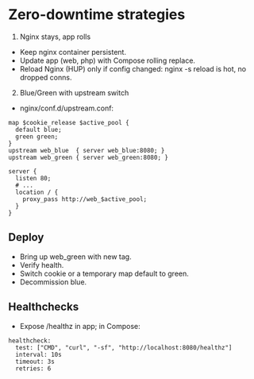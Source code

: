 # Zero-downtime strategies

1) Nginx stays, app rolls
- Keep nginx container persistent.
- Update app (web, php) with Compose rolling replace.
- Reload Nginx (HUP) only if config changed: nginx -s reload is hot, no dropped conns.

2) Blue/Green with upstream switch
- nginx/conf.d/upstream.conf:
```
map $cookie_release $active_pool {
  default blue;
  green green;
}
upstream web_blue  { server web_blue:8080; }
upstream web_green { server web_green:8080; }

server {
  listen 80;
  # ...
  location / {
    proxy_pass http://web_$active_pool;
  }
}
```

## Deploy
- Bring up web_green with new tag.
- Verify health.
- Switch cookie or a temporary map default to green.
- Decommission blue.

## Healthchecks
- Expose /healthz in app; in Compose:
```
healthcheck:
  test: ["CMD", "curl", "-sf", "http://localhost:8080/healthz"]
  interval: 10s
  timeout: 3s
  retries: 6
```
